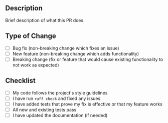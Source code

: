 ## Description
Brief description of what this PR does.

## Type of Change
- [ ] Bug fix (non-breaking change which fixes an issue)
- [ ] New feature (non-breaking change which adds functionality)
- [ ] Breaking change (fix or feature that would cause existing functionality to not work as expected)

## Checklist
- [ ] My code follows the project's style guidelines
- [ ] I have run `ruff check` and fixed any issues
- [ ] I have added tests that prove my fix is effective or that my feature works
- [ ] All new and existing tests pass
- [ ] I have updated the documentation (if needed)